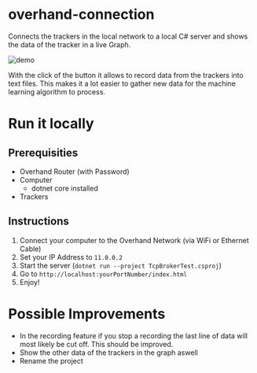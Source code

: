 # overhand-connection

Connects the trackers in the local network to a local C# server and shows the data of the tracker in a live Graph.

![demo](https://user-images.githubusercontent.com/16801528/47205976-14bb5800-d3ba-11e8-90c3-887fc63be4ec.jpg)

With the click of the button it allows to record data from the trackers into text files. 
This makes it a lot easier to gather new data for the machine learning algorithm to process.

# Run it locally

## Prerequisities

- Overhand Router (with Password)
- Computer
    - dotnet core installed
- Trackers

## Instructions

1. Connect your computer to the Overhand Network (via WiFi or Ethernet Cable)
2. Set your IP Address to `11.0.0.2`
3. Start the server (`dotnet run --project TcpBrokerTest.csproj`)
4. Go to `http://localhost:yourPortNumber/index.html`
5. Enjoy!

# Possible Improvements 

- In the recording feature if you stop a recording the last line of data will most likely be cut off. This should be improved.
- Show the other data of the trackers in the graph aswell
- Rename the project
